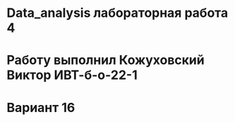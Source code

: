 # Data_analysis лабораторная работа 4
# Работу выполнил Кожуховский Виктор ИВТ-б-о-22-1
# Вариант 16
